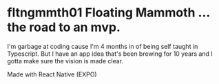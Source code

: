 # fltngmmth01 Floating Mammoth ... the road to an mvp.

I'm garbage at coding cause I'm 4 months in of being self taught in Typescript. But I have an app idea that's been brewing for 10 years and I gotta make sure the vision is made clear. 

Made with React Native (EXPO) 

